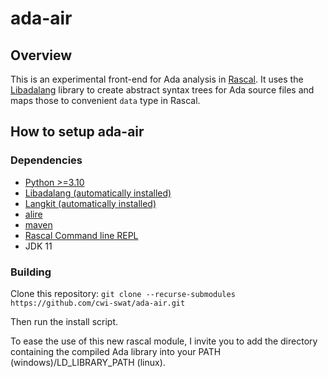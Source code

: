 # ada-air

## Overview

This is an experimental front-end for Ada analysis in [Rascal](https://www.rascal-mpl.org/).
It uses the [Libadalang](https://github.com/AdaCore/libadalang) library to create abstract syntax trees for Ada source files and maps those to convenient `data` type in Rascal.

## How to setup ada-air

### Dependencies

- [Python >=3.10](https://www.python.org/)
- [Libadalang (automatically installed)](https://github.com/AdaCore/libadalang)
- [Langkit (automatically installed)](https://github.com/AdaCore/langkit)
- [alire](https://github.com/alire-project/alire)
- [maven](https://maven.apache.org/)
- [Rascal Command line REPL](https://www.rascal-mpl.org/start/)
- JDK 11

### Building

Clone this repository: `git clone --recurse-submodules https://github.com/cwi-swat/ada-air.git`

Then run the install script.

To ease the use of this new rascal module, I invite you to add the directory containing the compiled Ada library into your PATH (windows)/LD_LIBRARY_PATH (linux).
